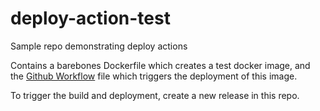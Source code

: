 # deploy-action-test
Sample repo demonstrating deploy actions

Contains a barebones Dockerfile which creates a test docker image,
and the [Github Workflow](.github/workflows/main.yml) file which triggers the deployment of this image.

To trigger the build and deployment, create a new release in this repo.
